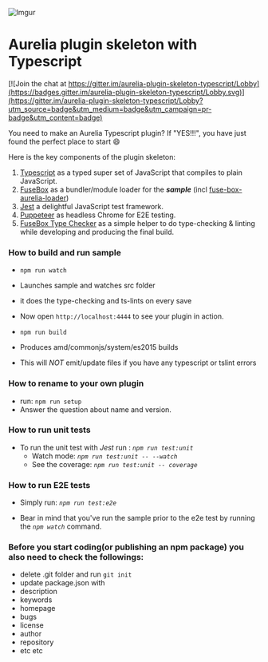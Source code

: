 
![Imgur](https://i.imgur.com/xVO5NYd.png)

# Aurelia plugin skeleton with Typescript

[![Join the chat at https://gitter.im/aurelia-plugin-skeleton-typescript/Lobby](https://badges.gitter.im/aurelia-plugin-skeleton-typescript/Lobby.svg)](https://gitter.im/aurelia-plugin-skeleton-typescript/Lobby?utm_source=badge&utm_medium=badge&utm_campaign=pr-badge&utm_content=badge)

You need to make an Aurelia Typescript plugin?
If "YES!!!", you have just found the perfect place to start :smile:

Here is the key components of the plugin skeleton:

1. [Typescript](https://www.typescriptlang.org/) as a typed super set of JavaScript that compiles to plain JavaScript.
2. [FuseBox](https://github.com/fuse-box/fuse-box) as a bundler/module loader for the _**sample**_ (incl [fuse-box-aurelia-loader](https://github.com/fuse-box/fuse-box-aurelia-loader))
3. [Jest](https://facebook.github.io/jest/) a delightful JavaScript test framework.
4. [Puppeteer](Puppeteer) as headless Chrome for E2E testing.
5. [FuseBox Type Checker](https://github.com/fuse-box/fuse-box-typechecker) as a simple helper to do type-checking & linting while developing and producing the final build.

### How to build and run sample
  * ```npm run watch```
  * Launches sample and watches src folder
  * it does the type-checking and ts-lints on every save
  * Now open `http://localhost:4444` to see your plugin in action.

  * ```npm run build```
  * Produces amd/commonjs/system/es2015 builds
  * This will *NOT* emit/update files if you have any typescript or tslint errors

### How to rename to your own plugin
  * run:  ```npm run setup```
  * Answer the question about name and version.

### How to run unit tests

  * To run the unit test with _*Jest*_ run : _```npm run test:unit```_
    * Watch mode: _```npm run test:unit -- --watch```_
    * See the coverage: _```npm run test:unit -- coverage```_

### How to run E2E tests

  * Simply run: _```npm run test:e2e```_


  * Bear in mind that you've run the sample prior to the e2e test by running the _`npm watch`_ command.

### Before you start coding(or publishing an npm package) you also need to check the followings:

  *  delete .git folder and run `git init`
  * update package.json with
  * description
  * keywords
  * homepage
  * bugs
  * license
  * author
  * repository
  * etc etc
